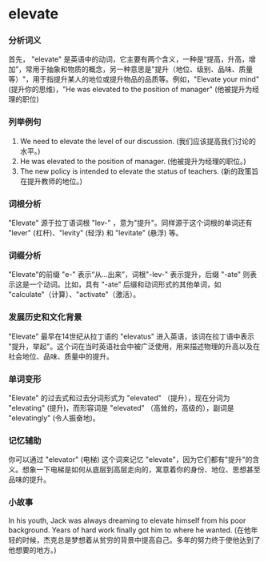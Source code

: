 # elevate

### 分析词义

  

首先， "elevate" 是英语中的动词，它主要有两个含义，一种是“提高，升高，增加”，常用于抽象和物质的概念，另一种意思是"提升（地位、级别、品味、质量等）"，用于指提升某人的地位或提升物品的品质等。例如，"Elevate your mind" (提升你的思维)，"He was elevated to the position of manager" (他被提升为经理的职位)

  

### 列举例句

  

1.  We need to elevate the level of our discussion. (我们应该提高我们讨论的水平。)
2.  He was elevated to the position of manager. (他被提升为经理的职位。)
3.  The new policy is intended to elevate the status of teachers. (新的政策旨在提升教师的地位。)

  

### 词根分析

  

"Elevate" 源于拉丁语词根 "lev-" ，意为"提升"。同样源于这个词根的单词还有 "lever" (杠杆)、"levity" (轻浮) 和 "levitate" (悬浮) 等。

  

### 词缀分析

  

"Elevate"的前缀 "e-" 表示“从...出来”，词根"-lev-" 表示提升，后缀 "-ate" 则表示这是一个动词。比如，具有 "-ate" 后缀和动词形式的其他单词，如 "calculate"（计算）、"activate"（激活）。

  

### 发展历史和文化背景

  

"Elevate" 最早在14世纪从拉丁语的 "elevatus" 进入英语，该词在拉丁语中表示 "提升，举起"。这个词在当时英语社会中被广泛使用，用来描述物理的升高以及在社会地位、品味、质量中的提升。

  

### 单词变形

  

"Elevate" 的过去式和过去分词形式为 "elevated" （提升），现在分词为 "elevating" (提升)，而形容词是 "elevated" （高耸的，高级的），副词是 "elevatingly" (令人振奋地)。

  

### 记忆辅助

  

你可以通过 "elevator" (电梯) 这个词来记忆 "elevate"，因为它们都有"提升"的含义。想象一下电梯是如何从底层到高层走向的，寓意着你的身份、地位、思想甚至品味的提升。

  

### 小故事

  

In his youth, Jack was always dreaming to elevate himself from his poor background. Years of hard work finally got him to where he wanted. (在他年轻的时候，杰克总是梦想着从贫穷的背景中提高自己。多年的努力终于使他达到了他想要的地方。)

